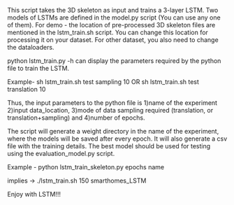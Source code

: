 This script takes the 3D skeleton as input and trains a 3-layer LSTM.
Two models of LSTMs are defined in the model.py script (You can use any one of them).
For demo - the location of pre-processed 3D skeleton files are mentioned in the lstm_train.sh
script. You can change this location for processing it on your dataset.
For other dataset, you also need to change the dataloaders.

python lstm_train.py -h can display the parameters required by the python file to train the LSTM.

Example- 
sh lstm_train.sh test sampling 10
            OR
sh lstm_train.sh test translation 10

Thus, the input parameters to the python file is 1)name of the experiment
2)input data_location, 3)mode of data sampling required (translation, or translation+sampling)
and 4)number of epochs.

The script will generate a weight directory in the name of the experiment, where the models will be saved after every epoch.
It will also  generate a csv file with the training details. The best model should be used for testing using the evaluation_model.py
script.

Example - 
python lstm_train_skeleton.py epochs name
 
implies -> ./lstm_train.sh 150 smarthomes_LSTM

Enjoy with LSTM!!!
